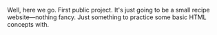 Well, here we go. First public project. It's just going to be a small recipe website—nothing fancy. Just something to practice some basic HTML concepts with.